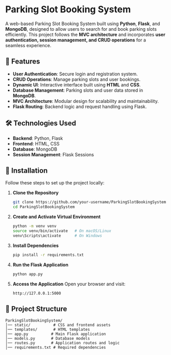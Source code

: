 # Parking Slot Booking System

A web-based Parking Slot Booking System built using **Python**, **Flask**, and **MongoDB**, designed to allow users to search for and book parking slots efficiently. This project follows the **MVC architecture** and incorporates **user authentication, session management, and CRUD operations** for a seamless experience.

## 🚀 Features
- **User Authentication**: Secure login and registration system.
- **CRUD Operations**: Manage parking slots and user bookings.
- **Dynamic UI**: Interactive interface built using **HTML** and **CSS**.
- **Database Management**: Parking slots and user data stored in **MongoDB**.
- **MVC Architecture**: Modular design for scalability and maintainability.
- **Flask Routing**: Backend logic and request handling using Flask.

## 🛠️ Technologies Used
- **Backend**: Python, Flask
- **Frontend**: HTML, CSS
- **Database**: MongoDB
- **Session Management**: Flask Sessions

## 📌 Installation
Follow these steps to set up the project locally:

1. **Clone the Repository**
   ```sh
   git clone https://github.com/your-username/ParkingSlotBookingSystem.git
   cd ParkingSlotBookingSystem
   ```

2. **Create and Activate Virtual Environment**
   ```sh
   python -m venv venv
   source venv/bin/activate   # On macOS/Linux
   venv\Scripts\activate      # On Windows
   ```

3. **Install Dependencies**
   ```sh
   pip install -r requirements.txt
   ```

4. **Run the Flask Application**
   ```sh
   python app.py
   ```

5. **Access the Application**
   Open your browser and visit:  
   ```
   http://127.0.0.1:5000
   ```

## 📂 Project Structure
```
ParkingSlotBookingSystem/
│── static/          # CSS and frontend assets
│── templates/       # HTML templates
│── app.py          # Main Flask application
│── models.py       # Database models
│── routes.py       # Application routes and logic
│── requirements.txt # Required dependencies
```
